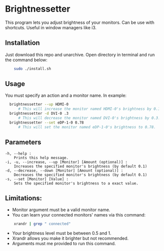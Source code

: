 # Brightnessetter

This program lets you adjust brightness of your monitors.
Can be use with shortcuts. Useful in window managers like i3.

## Installation

Just download this repo and unarchive.
Open directory in terminal and run the command below:

```sh
    sudo ./install.sh
```

## Usage

You must specify an action and a monitor name. In example:
  
  ```sh
    brightnessetter --up HDMI-0 
        # This will increase the monitor named HDMI-0's brightness by 0.1.
    brightnessetter -d DVI-0 .3
        # This will decrease the monitor named DVI-0's brightness by 0.3.
    brightnessetter --set eDP-1-0 0.78
        # This will set the monitor named eDP-1-0's brightness to 0.78.
  ```

## Parameters
    
```
-h, --help :
    Prints this help message.
-i, -u, --increase, --up [Monitor] [Amount (optional)] :
    Increases the specified monitor's brightness (by default 0.1)
-d, --decrease, --down [Monitor] [Amount (optional)] :
    Decreases the specified monitor's brightness (by default 0.1)
-s, --set [Monitor] [Value] :
    Sets the specified monitor's brightness to a exact value.
```

## Limitations:
    
 * Monitor argument must be a valid monitor name.
 * You can learn your connected monitors' names via this command:

```sh
    xrandr | grep " connected"
```
 * Your brightness level must be between 0.5 and 1.
 * Xrandr allows you make it brighter but not recommended.
 * Arguments must me provided to run this command.
